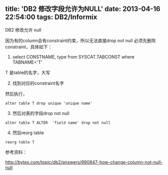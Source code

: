 title: 'DB2 修改字段允许为NULL'
date: 2013-04-16 22:54:00
tags: DB2/Informix
---

DB2 修改允许 null


因为有的column会有constraint约束，所以无法直接drop not null
必须先删除constraint，具体如下：


1. select CONSTNAME, type  from SYSCAT.TABCONST  where TABNAME='T'

T 是table的名字，大写

2. 找到对应的constraint名字

然后执行，

```
alter table T drop unique 'unique name'
```

3. 然后对表的字段drop not null

```
alter table T ALTER  'field name' drop not null
```

4. 然后reorg table

``` 
reorg table T
```

参考资料：

http://bytes.com/topic/db2/answers/690847-how-change-column-not-null-null

